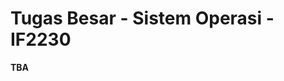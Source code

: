 # Tugas Besar - Sistem Operasi - IF2230
**TBA**

<!--
chmod +x troubleshoot

Dependencies
ALSA - Vcxsrv - Ubuntu 20.04 - <TBA>


- Bochs troubleshoot,
-- xserver
https://medium.com/javarevisited/using-wsl-2-with-x-server-linux-on-windows-a372263533c3
https://www.stat.ipb.ac.id/agusms/index.php/2019/01/15/how-to-run-graphical-linux-applications-on-bash-on-ubuntu-on-windows-10/

-- ALSA
https://bbs.archlinux.org/viewtopic.php?id=94696
 -->
